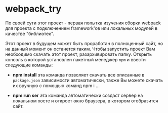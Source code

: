 webpack_try
=====================

По своей сути этот проект - первая попытка изучения сборки webpack для проекта с подключением framework'ов или локальных модулей в качестве "библиотек".

Этот проект в будущем может быть проработан в полноценный сайт, но на данный момент он останется таким. 
Чтобы запустить проект Вам необходимо скачать этот проект, разархивировать папку. Открыть консоль в которой установлен пакетный менеджер `npm` и ввести следующие команды:

* **npm install**   эта команда позволяет скачать все описанные в `package.json` зависимости автоматически, также Вы можете скачать их вручную с помощью команд npm i ...

* **npm run ser**   эта команда автоматически создаст сервер на локальном хосте и откроет окно браузера, в котором отобразится сайт.
